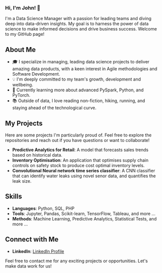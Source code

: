 ### Hi, I'm John! 👋

I'm a Data Science Manager with a passion for leading teams and diving deep into data-driven insights. My goal is to harness the power of data science to make informed decisions and drive business success. Welcome to my GitHub page!

## About Me

- 🎓 I specialize in managing, leading data science projects to deliver amazing data products, with a keen interest in Agile methodologies and Software Development.
- 💡 I'm deeply committed to my team's growth, development and wellbeing.
- 🌱 Currently learning more about advanced PySpark, Python, and PyTorch.
- 📚 Outside of data, I love reading non-fiction, hiking, running, and staying ahead of the technological curve.

## My Projects

Here are some projects I'm particularly proud of. Feel free to explore the repositories and reach out if you have questions or want to collaborate!

- **Predictive Analytics for Retail**: A model that forecasts sales trends based on historical data.
- **Inventory Optimisation**: An application that optimises supply chain controls on safety stock to produce cost optimal inventory levels.
- **Convolutional Neural network time series classifier**: A CNN classifier that can identify water leaks using novel senor data, and quantifies the leak size.

## Skills

- **Languages**: Python, SQL, PHP
- **Tools**: Jupyter, Pandas, Scikit-learn, TensorFlow, Tableau, and more ...
- **Methods**: Machine Learning, Predictive Analytics, Statistical Tests, and more ...

## Connect with Me

- **LinkedIn**: [LinkedIn Profile](https://www.linkedin.com/in/johndolan29/)

Feel free to contact me for any exciting projects or opportunities. Let's make data work for us!
